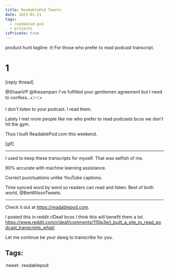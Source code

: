 ```yaml
---
title: ReadablePod Tweets
date: 2023-01-21
tags:
  - readabled pod
  - projects
isPrivate: true
---
```


product hunt tagline: 🤓 For those who prefer to read podcast transcript.

# 1

[reply thread]

@ShaanVP @thesamparr I've fulfilled your gentlemen agreement but I need to confess...👉👈

I don't listen to your podcast. I read them.

Lately I met more people like me who prefer to read podcasts bcos we don't hit the gym.

Thus I built ReadablePod.com this weekend.

[gif]

---

I used to keep these transcripts for myself. That was selfish of me.

90% accurate with machine learning assistance.

Correct punctuations unlike YouTube captions.

Time synced word by word so readers can read and listen. Best of both world, @BenWilsonTweets.

---

Check it out at https://readablepod.com.

I posted this in reddit r/Deaf bcos I think this will benefit them a lot. https://www.reddit.com/r/deaf/comments/115lp3e/i_built_a_site_to_read_podcast_transcripts_what/

Let me continue be your dawg to transcribe for you.

## Tags:

:tweet:
:readablepod:
